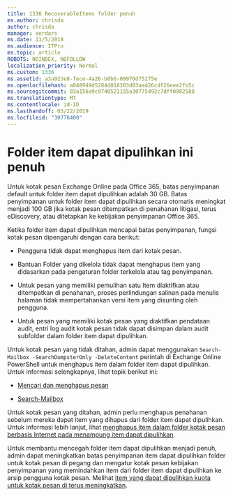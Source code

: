 ```yaml
---
title: 1336 RecoverableItems folder penuh
ms.author: chrisda
author: chrisda
manager: serdars
ms.date: 11/5/2018
ms.audience: ITPro
ms.topic: article
ROBOTS: NOINDEX, NOFOLLOW
localization_priority: Normal
ms.custom: 1336
ms.assetid: a3a923e8-fece-4a26-b8b6-00970d75275e
ms.openlocfilehash: a048949d5284d018303d03aad26cdf26eee2fb5c
ms.sourcegitcommit: 03a156a9c9740521155a30775492c7dff0982588
ms.translationtype: MT
ms.contentlocale: id-ID
ms.lasthandoff: 03/22/2019
ms.locfileid: "30776400"
---
```

# <a name="the-recoverable-items-folder-is-full"></a>Folder item dapat dipulihkan ini penuh

Untuk kotak pesan Exchange Online pada Office 365, batas penyimpanan default untuk folder item dapat dipulihkan adalah 30 GB. Batas penyimpanan untuk folder item dapat dipulihkan secara otomatis meningkat menjadi 100 GB jika kotak pesan ditempatkan di penahanan litigasi, terus eDiscovery, atau ditetapkan ke kebijakan penyimpanan Office 365.
  
Ketika folder item dapat dipulihkan mencapai batas penyimpanan, fungsi kotak pesan dipengaruhi dengan cara berikut:
  
- Pengguna tidak dapat menghapus item dari kotak pesan.
    
- Bantuan Folder yang dikelola tidak dapat menghapus item yang didasarkan pada pengaturan folder terkelola atau tag penyimpanan.
    
- Untuk pesan yang memiliki pemulihan satu Item diaktifkan atau ditempatkan di penahanan, proses perlindungan salinan pada menulis halaman tidak mempertahankan versi item yang disunting oleh pengguna.
    
- Untuk pesan yang memiliki kotak pesan yang diaktifkan pendataan audit, entri log audit kotak pesan tidak dapat disimpan dalam audit subfolder dalam folder item dapat dipulihkan.
    
Untuk kotak pesan yang tidak ditahan, admin dapat menggunakan `Search-Mailbox -SearchDumpsterOnly -DeleteContent` perintah di Exchange Online PowerShell untuk menghapus item dalam folder item dapat dipulihkan. Untuk informasi selengkapnya, lihat topik berikut ini: 
  
- [Mencari dan menghapus pesan](https://docs.microsoft.com/office365/securitycompliance/search-for-and-delete-messagesadmin-help)
    
- [Search-Mailbox](https://docs.microsoft.com/powershell/module/exchange/mailboxes/Search-Mailbox)
    
Untuk kotak pesan yang ditahan, admin perlu menghapus penahanan sebelum mereka dapat item yang dihapus dari folder item dapat dipulihkan. Untuk informasi lebih lanjut, lihat [menghapus item dalam folder kotak pesan berbasis Internet pada menampung item dapat dipulihkan](https://docs.microsoft.com/office365/securitycompliance/delete-items-in-the-recoverable-items-folder-of-mailboxes-on-hold).
  
Untuk membantu mencegah folder item dapat dipulihkan menjadi penuh, admin dapat meningkatkan batas penyimpanan item dapat dipulihkan folder untuk kotak pesan di pegang dan mengatur kotak pesan kebijakan penyimpanan yang memindahkan item dari folder item dapat dipulihkan ke arsip pengguna kotak pesan. Melihat [item yang dapat dipulihkan kuota untuk kotak pesan di terus meningkatkan](https://docs.microsoft.com/office365/securitycompliance/increase-the-recoverable-quota-for-mailboxes-on-hold).
  


